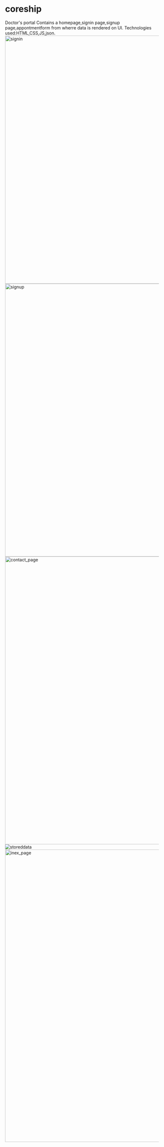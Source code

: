
# coreship
Doctor's portal 
Contains a homepage,signin page,signup page,appontmentform from wherre data is rendered on UI.
Technologies used:HTML,CSS,JS,json.
<img width="810" alt="signin" src="https://github.com/Shaktayan/coreship/assets/138751861/f213c0a9-bf6a-44dd-ba65-5794438507bd">
<img width="891" alt="signup" src="https://github.com/Shaktayan/coreship/assets/138751861/a23b5cde-2232-40ce-baf3-90120ae99d27">
<img width="940" alt="contact_page" src="https://github.com/Shaktayan/coreship/assets/138751861/b02ebd90-1f1c-43c8-923d-b015403dd256">
![storeddata](https://github.com/Shaktayan/coreship/assets/138751861/8fc5b653-b89d-4a47-aa37-d8129829f70a)
<img width="955" alt="inex_page" src="https://github.com/Shaktayan/coreship/assets/138751861/6463dc4b-3bc8-4fd0-82ff-ff1c0538afbd">
